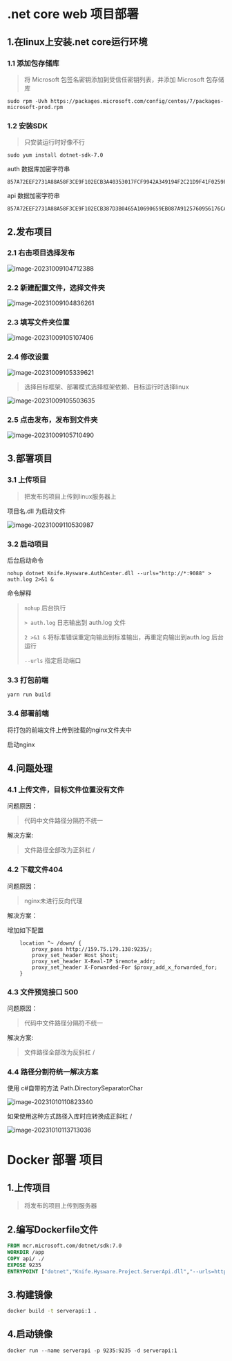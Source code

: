 # .net core web 项目部署

## 1.在linux上安装.net core运行环境

### 1.1 添加包存储库

> 将 Microsoft 包签名密钥添加到受信任密钥列表，并添加 Microsoft 包存储库

```
sudo rpm -Uvh https://packages.microsoft.com/config/centos/7/packages-microsoft-prod.rpm
```

### 1.2 安装SDK

> 只安装运行时好像不行

```
sudo yum install dotnet-sdk-7.0
```

auth 数据库加密字符串

```
857A72EEF2731A88A58F3CE9F102ECB3A40353017FCF9942A349194F2C21D9F41F0259F82C3E8819E79FDE1AEA711BF8BBFF003DAE4DBBB8D7EFDEC389DF1631B04A2717D20E1F2BB4A309532D721A293CBD2B653219D0FC
```

api 数据加密字符串

```
857A72EEF2731A88A58F3CE9F102ECB387D3B0465A10690659EB087A9125760956176CA161DEA2FC6479B0313DC69B1801F1163818A3B856097CF618A0974F15CCFD39E131D907896F1C2CCFF135ED669B2A1F48B4494B1B
```

## 2.发布项目

### 2.1 右击项目选择发布

![image-20231009104712388](assets/image-20231009104712388.png)

### 2.2 新建配置文件，选择文件夹

![image-20231009104836261](assets/image-20231009104836261.png)

### 2.3 填写文件夹位置

![image-20231009105107406](assets/image-20231009105107406.png)

### 2.4 修改设置

![image-20231009105339621](assets/image-20231009105339621.png)

> 选择目标框架、部署模式选择框架依赖、目标运行时选择linux

![image-20231009105503635](assets/image-20231009105503635.png)

### 2.5 点击发布，发布到文件夹

![image-20231009105710490](assets/image-20231009105710490.png)



## 3.部署项目

### 3.1 上传项目

> 把发布的项目上传到linux服务器上

项目名.dll 为启动文件

![image-20231009110530987](assets/image-20231009110530987.png)

### 3.2 启动项目

后台启动命令

```
nohup dotnet Knife.Hysware.AuthCenter.dll --urls="http://*:9088" > auth.log 2>&1 &
```

命令解释

>`nohup` 后台执行 
>
>`> auth.log`  日志输出到 auth.log 文件
>
>`2 >&1 &` 将标准错误重定向输出到标准输出，再重定向输出到auth.log 后台运行
>
>`--urls` 指定启动端口

### 3.3 打包前端

```
yarn run build
```

### 3.4 部署前端

将打包的前端文件上传到挂载的nginx文件夹中

启动nginx

## 4.问题处理

### 4.1 上传文件，目标文件位置没有文件

问题原因：

> 代码中文件路径分隔符不统一

解决方案:

>文件路径全部改为正斜杠 /

### 4.2 下载文件404

问题原因：

> nginx未进行反向代理

解决方案：

增加如下配置

```
    location ^~ /down/ {
        proxy_pass http://159.75.179.138:9235/;
        proxy_set_header Host $host;
        proxy_set_header X-Real-IP $remote_addr;
        proxy_set_header X-Forwarded-For $proxy_add_x_forwarded_for;
    }

```

### 4.3 文件预览接口 500

问题原因：

> 代码中文件路径分隔符不统一

解决方案:

>文件路径全部改为反斜杠 /

### 4.4 路径分割符统一解决方案

使用 c#自带的方法 Path.DirectorySeparatorChar

![image-20231010110823340](assets/image-20231010110823340.png)

如果使用这种方式路径入库时应转换成正斜杠 /

![image-20231010113713036](assets/image-20231010113713036.png)

# Docker 部署 项目

## 1.上传项目

> 将发布的项目上传到服务器

## 2.编写Dockerfile文件

```dockerfile
FROM mcr.microsoft.com/dotnet/sdk:7.0
WORKDIR /app
COPY api/ ./
EXPOSE 9235
ENTRYPOINT ["dotnet","Knife.Hysware.Project.ServerApi.dll","--urls=http://*:9235"]
```

## 3.构建镜像

```bash
docker build -t serverapi:1 .
```

## 4.启动镜像

```
docker run --name serverapi -p 9235:9235 -d serverapi:1
```

